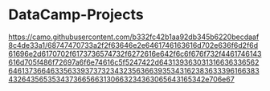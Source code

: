 # DataCamp-Projects
 
https://camo.githubusercontent.com/b332fc42b1aa92db345b6220becdaaf8c4de33a1/68747470733a2f2f63646e2e6461746163616d702e636f6d2f6d61696e2d6170702f6173736574732f6272616e642f6c6f676f732f4461746143616d705f486f72697a6f6e74616c5f5247422d643139363031316636336562646137366463356339373732343235636639353431623836333961663834326435653534373665663130663234363065643165342e706e67
